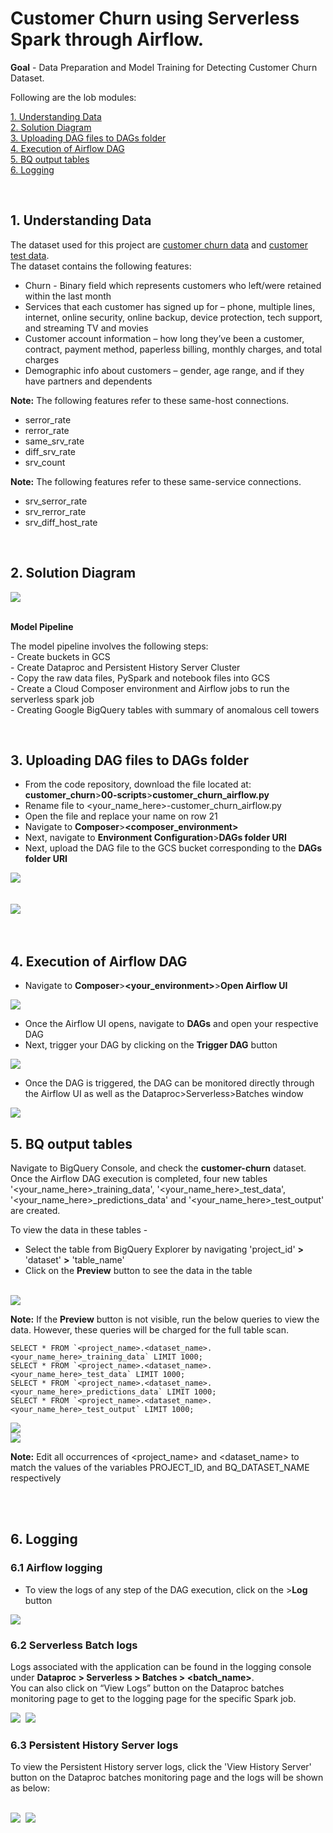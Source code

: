 # Customer Churn using Serverless Spark through Airflow.

**Goal** - Data Preparation and Model Training for Detecting Customer Churn Dataset.

Following are the lob modules:

[1. Understanding Data](instructions/06c_customer_churn_airflow_execution.md#1-understanding-data)<br>
[2. Solution Diagram](instructions/06c_customer_churn_airflow_execution.md#2-solution-diagram)<br>
[3. Uploading DAG files to DAGs folder](instructions/06c_customer_churn_airflow_execution.md#3-uploading-dag-files-to-dags-folder)<br>
[4. Execution of Airflow DAG](instructions/06c_customer_churn_airflow_execution.md#4-execution-of-airflow-dag)<br>
[5. BQ output tables](instructions/06c_customer_churn_airflow_execution.md#5-bq-output-tables)<br>
[6. Logging](instructions/06c_customer_churn_airflow_execution.md#6-logging)<br>

<br>

## 1. Understanding Data

The dataset used for this project are [customer churn data](01-datasets/customer_churn_train_data.csv) and [customer test data](01-datasets/customer_churn_test_data.csv). <br>
 The dataset contains the following features:

- Churn - Binary field which represents customers who left/were retained within the last month
- Services that each customer has signed up for – phone, multiple lines, internet, online security, online backup, device protection, tech support, and streaming TV and movies
- Customer account information – how long they’ve been a customer, contract, payment method, paperless billing, monthly charges, and total charges
- Demographic info about customers – gender, age range, and if they have partners and dependents

**Note:** The following features refer to these same-host connections.



- serror_rate
- rerror_rate
- same_srv_rate
- diff_srv_rate
- srv_count



**Note:** The following features refer to these same-service connections.
- srv_serror_rate
- srv_rerror_rate
- srv_diff_host_rate
<br>

## 2. Solution Diagram

<kbd>
<img src=/lab-01/images/Flow_of_Resources.jpeg />
</kbd>

<br>
<br>

**Model Pipeline**

The model pipeline involves the following steps: <br>
	- Create buckets in GCS <br>
	- Create Dataproc and Persistent History Server Cluster <br>
	- Copy the raw data files, PySpark and notebook files into GCS <br>
	- Create a Cloud Composer environment and Airflow jobs to run the serverless spark job <br>
	- Creating Google BigQuery tables with summary of anomalous cell towers <br>

<br>

## 3. Uploading DAG files to DAGs folder

* From the code repository, download the file located at: **customer_churn**>**00-scripts**>**customer_churn_airflow.py**
* Rename file to <your_name_here>-customer_churn_airflow.py
* Open the file and replace your name on row 21
* Navigate to **Composer**>**<composer_environment>**
* Next, navigate to **Environment Configuration**>**DAGs folder URI**
* Next, upload the DAG file to the GCS bucket corresponding to the **DAGs folder URI**

<kbd>
<img src=/lab-01/images/composer_2.png />
</kbd>

<br>
<br>
<br>

<kbd>
<img src=/lab-01/images/composer_3.png />
</kbd>

<br>
<br>
<br>


## 4. Execution of Airflow DAG

* Navigate to **Composer**>**<your_environment>**>**Open Airflow UI**

<kbd>
<img src=/lab-01/images/composer_5.png />
</kbd>

<br>

* Once the Airflow UI opens, navigate to **DAGs** and open your respective DAG
* Next, trigger your DAG by clicking on the **Trigger DAG** button

<kbd>
<img src=/lab-01/images/composer_6.png />
</kbd>

<br>

* Once the DAG is triggered, the DAG can be monitored directly through the Airflow UI as well as the Dataproc>Serverless>Batches window

<kbd>
<img src=/lab-01/images/composer_7.PNG />
</kbd>

<br>

## 5. BQ output tables

Navigate to BigQuery Console, and check the **customer-churn** dataset. <br>
Once the Airflow DAG execution is completed, four new tables '<your_name_here>_training_data', '<your_name_here>_test_data', '<your_name_here>_predictions_data' and '<your_name_here>_test_output' are created.


To view the data in these tables -

* Select the table from BigQuery Explorer by navigating 'project_id' **>** 'dataset' **>** 'table_name'
* Click on the **Preview** button to see the data in the table

<br>

<kbd>
<img src=/lab-01/images/bq_preview.png />
</kbd>

<br>

**Note:** If the **Preview** button is not visible, run the below queries to view the data. However, these queries will be charged for the full table scan.


```
SELECT * FROM `<project_name>.<dataset_name>.<your_name_here>_training_data` LIMIT 1000;
SELECT * FROM `<project_name>.<dataset_name>.<your_name_here>_test_data` LIMIT 1000;
SELECT * FROM `<project_name>.<dataset_name>.<your_name_here>_predictions_data` LIMIT 1000;
SELECT * FROM `<project_name>.<dataset_name>.<your_name_here>_test_output` LIMIT 1000;

```


<kbd>
<img src=/lab-01/images/image5.png />
</kbd>

<br>

<kbd>
<img src=/lab-01/images/_test_data.png />
</kbd>


**Note:** Edit all occurrences of <project_name> and <dataset_name> to match the values of the variables PROJECT_ID, and BQ_DATASET_NAME respectively

<br>

<br>

## 6. Logging

### 6.1 Airflow logging

* To view the logs of any step of the DAG execution, click on the **<DAG step>**>**Log** button <br>

<kbd>
<img src=/lab-01/images/composer_8.png />
</kbd>

<br>

### 6.2 Serverless Batch logs

Logs associated with the application can be found in the logging console under
**Dataproc > Serverless > Batches > <batch_name>**.
<br> You can also click on “View Logs” button on the Dataproc batches monitoring page to get to the logging page for the specific Spark job.

<kbd>
<img src=/lab-01/images/image10.png />
</kbd>

<kbd>
<img src=/lab-01/images/image11.png />
</kbd>

<br>

### 6.3 Persistent History Server logs

To view the Persistent History server logs, click the 'View History Server' button on the Dataproc batches monitoring page and the logs will be shown as below:

<br>

<kbd>
<img src=/lab-01/images/image12.png />
</kbd>

<kbd>
<img src=/lab-01/images/image13.png />
</kbd>

<br>
